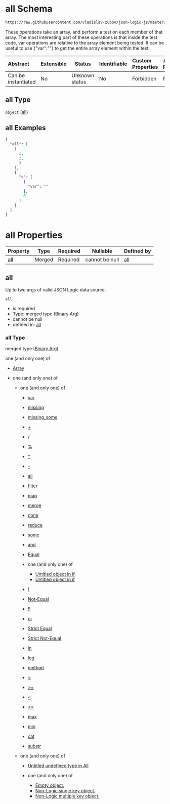 # all Schema

```txt
https://raw.githubusercontent.com/vladislav-zubov/json-logic-js/master/schemas/operators/array/all.json
```

These operations take an array, and perform a test on each member of that array.
The most interesting part of these operations is that inside the test code, var operations are relative to the array element being tested.
It can be useful to use {"var":""} to get the entire array element within the test.


| Abstract            | Extensible | Status         | Identifiable | Custom Properties | Additional Properties | Access Restrictions | Defined In                                                  |
| :------------------ | ---------- | -------------- | ------------ | :---------------- | --------------------- | ------------------- | ----------------------------------------------------------- |
| Can be instantiated | No         | Unknown status | No           | Forbidden         | Forbidden             | none                | [all.json](operators/array/all.json "open original schema") |

## all Type

`object` ([all](all.md))

## all Examples

```json
{
  "all": [
    [
      1,
      2,
      3
    ],
    {
      ">": [
        {
          "var": ""
        },
        0
      ]
    }
  ]
}
```

# all Properties

| Property    | Type   | Required | Nullable       | Defined by                                                                                                      |
| :---------- | ------ | -------- | -------------- | :-------------------------------------------------------------------------------------------------------------- |
| [all](#all) | Merged | Required | cannot be null | [all](map-properties-binary-arg.md "http&#x3A;//jsonlogic.com/schemas/common/binary-args.json#/properties/all") |

## all

Up to two args of valid JSON Logic data source.


`all`

-   is required
-   Type: merged type ([Binary Arg](map-properties-binary-arg.md))
-   cannot be null
-   defined in: [all](map-properties-binary-arg.md "http&#x3A;//jsonlogic.com/schemas/common/binary-args.json#/properties/all")

### all Type

merged type ([Binary Arg](map-properties-binary-arg.md))

one (and only one) of

-   [Array](binary-args-oneof-array.md "check type definition")
-   one (and only one) of

    -   one (and only one) of

        -   [var](all-operators-oneof-var.md "check type definition")
        -   [missing](all-operators-oneof-missing.md "check type definition")
        -   [missing_some](all-operators-oneof-missing_some.md "check type definition")
        -   [+](all-operators-oneof--4.md "check type definition")
        -   [/](all-operators-oneof--5.md "check type definition")
        -   [%](all-operators-oneof--2.md "check type definition")
        -   [\*](all-operators-oneof--3.md "check type definition")
        -   [-](all-operators-oneof--.md "check type definition")
        -   [all](all-operators-oneof-all.md "check type definition")
        -   [filter](var-oneof-filter.md "check type definition")
        -   [map](var-oneof-map.md "check type definition")
        -   [merge](var-oneof-merge.md "check type definition")
        -   [none](all-operators-oneof-none.md "check type definition")
        -   [reduce](var-oneof-reduce.md "check type definition")
        -   [some](all-operators-oneof-some.md "check type definition")
        -   [and](all-operators-oneof-and.md "check type definition")
        -   [Equal](all-operators-oneof-equal.md "check type definition")
        -   one (and only one) of

            -   [Untitled object in if](if-oneof-0.md "check type definition")
            -   [Untitled object in if](if-oneof-1.md "check type definition")
        -   [!](all-operators-oneof-.md "check type definition")
        -   [Not-Equal](all-operators-oneof-not-equal.md "check type definition")
        -   [!!](all-operators-oneof--1.md "check type definition")
        -   [or](all-operators-oneof-or.md "check type definition")
        -   [Strict Equal](all-operators-oneof-strict-equal.md "check type definition")
        -   [Strict Not-Equal](all-operators-oneof-strict-not-equal.md "check type definition")
        -   [in](all-operators-oneof-in.md "check type definition")
        -   [log](all-operators-oneof-log.md "check type definition")
        -   [method](all-operators-oneof-method.md "check type definition")
        -   [>](all-operators-oneof--8.md "check type definition")
        -   [>=](all-operators-oneof--9.md "check type definition")
        -   [&lt;](all-operators-oneof--6.md "check type definition")
        -   [&lt;=](all-operators-oneof--7.md "check type definition")
        -   [max](all-operators-oneof-max.md "check type definition")
        -   [min](all-operators-oneof-min.md "check type definition")
        -   [cat](all-operators-oneof-cat.md "check type definition")
        -   [substr](all-operators-oneof-substr.md "check type definition")
    -   one (and only one) of

        -   [Untitled undefined type in All](all-types-wo-array-oneof-0.md "check type definition")
        -   one (and only one) of

            -   [Empty object.](no-logic-object-oneof-empty-object.md "check type definition")
            -   [Non-Logic single key object.](no-logic-object-oneof-non-logic-single-key-object.md "check type definition")
            -   [Non-Logic multiple key object.](no-logic-object-oneof-non-logic-multiple-key-object.md "check type definition")
